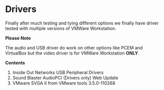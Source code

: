 # **Drivers**

Finally after much testing and tying different options we finally have driver tested with multiple versions of VMWare Workstation.

**Please Note**

The audio and USB driver do work on other options like PCEM and VirtualBox but the video driver is for VMWare Workstation **ONLY**.

**Contents**

1. Inside Out Networks USB Peripheral Drivers
2. Sound Blaster AudioPCI (Drivers only) Web Update
3. VMware SVGA II from VMware tools 3.5.0-110268 